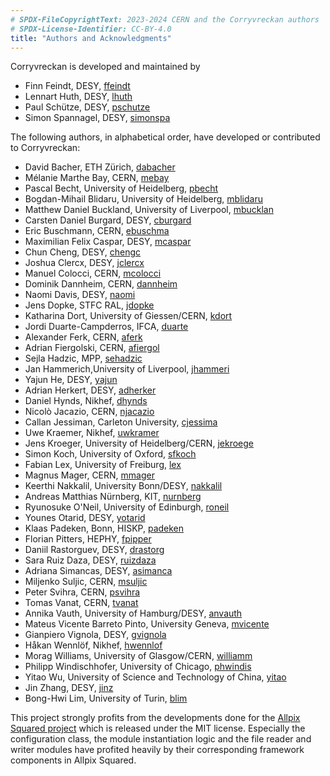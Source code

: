 ```yaml
---
# SPDX-FileCopyrightText: 2023-2024 CERN and the Corryvreckan authors
# SPDX-License-Identifier: CC-BY-4.0
title: "Authors and Acknowledgments"
---
```


Corryvreckan is developed and maintained by

* Finn Feindt, DESY, [ffeindt](https://gitlab.cern.ch/ffeindt)
* Lennart Huth, DESY, [lhuth](https://gitlab.cern.ch/lhuth)
* Paul Schütze, DESY, [pschutze](https://gitlab.cern.ch/pschutze)
* Simon Spannagel, DESY, [simonspa](https://gitlab.cern.ch/simonspa)

The following authors, in alphabetical order, have developed or contributed to Corryvreckan:

* David Bacher, ETH Zürich, [dabacher](https://gitlab.cern.ch/dabacher)
* Mélanie Marthe Bay, CERN, [mebay](https://gitlab.cern.ch/mebay)
* Pascal Becht, University of Heidelberg, [pbecht](https://gitlab.cern.ch/pbecht)
* Bogdan-Mihail Blidaru, University of Heidelberg, [mblidaru](https://gitlab.cern.ch/mblidaru)
* Matthew Daniel Buckland, University of Liverpool, [mbucklan](https://gitlab.cern.ch/mbucklan)
* Carsten Daniel Burgard, DESY, [cburgard](https://gitlab.cern.ch/cburgard)
* Eric Buschmann, CERN, [ebuschma](https://gitlab.cern.ch/ebuschma)
* Maximilian Felix Caspar, DESY, [mcaspar](https://gitlab.cern.ch/mcaspar)
* Chun Cheng, DESY, [chengc](https://gitlab.cern.ch/chengc)
* Joshua Clercx, DESY, [jclercx](https://gitlab.cern.ch/jclercx)
* Manuel Colocci, CERN, [mcolocci](https://gitlab.cern.ch/mcolocci)
* Dominik Dannheim, CERN, [dannheim](https://gitlab.cern.ch/dannheim)
* Naomi Davis, DESY, [naomi](https://gitlab.cern.ch/naomi)
* Jens Dopke, STFC RAL, [jdopke](https://gitlab.cern.ch/dabacher)
* Katharina Dort, University of Giessen/CERN, [kdort](https://gitlab.cern.ch/kdort)
* Jordi Duarte-Campderros, IFCA, [duarte](https://gitlab.cern.ch/duarte)
* Alexander Ferk, CERN, [aferk](https://gitlab.cern.ch/aferk)
* Adrian Fiergolski, CERN, [afiergol](https://gitlab.cern.ch/afiergol)
* Sejla Hadzic, MPP, [sehadzic](https://gitlab.cern.ch/sehadzic)
* Jan Hammerich,University of Liverpool, [jhammeri](https://gitlab.cern.ch/jhammeri)
* Yajun He, DESY, [yajun](https://gitlab.cern.ch/yajun)
* Adrian Herkert, DESY, [adherker](https://gitlab.cern.ch/adherker)
* Daniel Hynds, Nikhef, [dhynds](https://gitlab.cern.ch/dhynds)
* Nicolò Jacazio, CERN, [njacazio](https://gitlab.cern.ch/njacazio)
* Callan Jessiman, Carleton University, [cjessima](https://gitlab.cern.ch/cjessima)
* Uwe Kraemer, Nikhef, [uwkramer](https://gitlab.cern.ch/uwkramer)
* Jens Kroeger, University of Heidelberg/CERN, [jekroege](https://gitlab.cern.ch/jekroege)
* Simon Koch, University of Oxford, [sfkoch](https://gitlab.cern.ch/sfkoch)
* Fabian Lex, University of Freiburg, [lex](https://gitlab.cern.ch/lex)
* Magnus Mager, CERN, [mmager](https://gitlab.cern.ch/mmager)
* Keerthi Nakkalil, University Bonn/DESY, [nakkalil](https://gitlab.cern.ch/nakkalil)
* Andreas Matthias Nürnberg, KIT, [nurnberg](https://gitlab.cern.ch/nurnberg)
* Ryunosuke O'Neil, University of Edinburgh, [roneil](https://gitlab.cern.ch/roneil)
* Younes Otarid, DESY, [yotarid](https://gitlab.cern.ch/yotarid)
* Klaas Padeken, Bonn, HISKP, [padeken](https://gitlab.cern.ch/padeken)
* Florian Pitters, HEPHY, [fpipper](https://gitlab.cern.ch/fpipper)
* Daniil Rastorguev, DESY, [drastorg](https://gitlab.cern.ch/drastorg)
* Sara Ruiz Daza, DESY, [ruizdaza](https://gitlab.cern.ch/ruizdaza)
* Adriana Simancas, DESY, [asimanca](https://gitlab.cern.ch/asimanca)
* Miljenko Suljic, CERN, [msuljic](https://gitlab.cern.ch/msuljic)
* Peter Svihra, CERN, [psvihra](https://gitlab.cern.ch/psvihra)
* Tomas Vanat, CERN, [tvanat](https://gitlab.cern.ch/tvanat)
* Annika Vauth, University of Hamburg/DESY, [anvauth](https://gitlab.cern.ch/anvauth)
* Mateus Vicente Barreto Pinto, University Geneva, [mvicente](https://gitlab.cern.ch/mvicente)
* Gianpiero Vignola, DESY, [gvignola](https://gitlab.cern.ch/gvignola)
* Håkan Wennlöf, Nikhef, [hwennlof](https://gitlab.cern.ch/hwennlof)
* Morag Williams, University of Glasgow/CERN, [williamm](https://gitlab.cern.ch/williamm)
* Philipp Windischhofer, University of Chicago, [phwindis](https://gitlab.cern.ch/phwindis)
* Yitao Wu, University of Science and Technology of China, [yitao](https://gitlab.cern.ch/yitao)
* Jin Zhang, DESY, [jinz](https://gitlab.cern.ch/jinz)
* Bong-Hwi Lim, University of Turin, [blim](https://gitlab.cern.ch/blim)

This project strongly profits from the developments done for the [Allpix Squared project](https://cern.ch/allpix-squared) which is released under the MIT license. Especially the configuration class, the module instantiation logic and the file reader and writer modules have profited heavily by their corresponding framework components in Allpix Squared.
